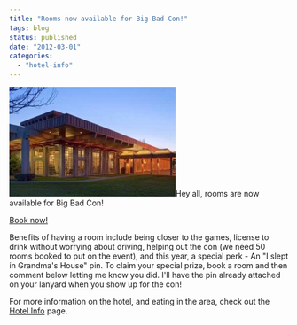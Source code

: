 ```yaml
---
title: "Rooms now available for Big Bad Con!"
tags: blog
status: published
date: "2012-03-01"
categories: 
  - "hotel-info"
---
```


[![Grandma's House](/images/62608_1-300x198.jpg "Oakland Airport Hilton")](http://www.bigbadcon.com/wp-content/uploads/2012/02/62608_1.jpg)Hey all, rooms are now available for Big Bad Con!

[Book now!](http://www.hilton.com/en/hi/groups/personalized/O/OAKHIHH-BBC-20121005/index.jhtml?WT.mc_id=POG)

Benefits of having a room include being closer to the games, license to drink without worrying about driving, helping out the con (we need 50 rooms booked to put on the event), and this year, a special perk - An "I slept in Grandma's House" pin. To claim your special prize, book a room and then comment below letting me know you did. I'll have the pin already attached on your lanyard when you show up for the con!

For more information on the hotel, and eating in the area, check out the [Hotel Info](http://www.bigbadcon.com/?page_id=192 "Hotel") page.
